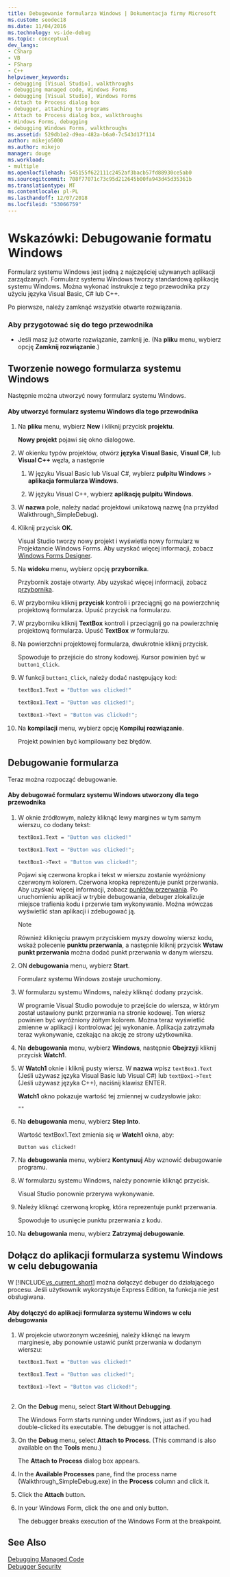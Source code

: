 ```yaml
---
title: Debugowanie formularza Windows | Dokumentacja firmy Microsoft
ms.custom: seodec18
ms.date: 11/04/2016
ms.technology: vs-ide-debug
ms.topic: conceptual
dev_langs:
- CSharp
- VB
- FSharp
- C++
helpviewer_keywords:
- debugging [Visual Studio], walkthroughs
- debugging managed code, Windows Forms
- debugging [Visual Studio], Windows Forms
- Attach to Process dialog box
- debugger, attaching to programs
- Attach to Process dialog box, walkthroughs
- Windows Forms, debugging
- debugging Windows Forms, walkthroughs
ms.assetid: 529db1e2-d9ea-482a-b6a0-7c543d17f114
author: mikejo5000
ms.author: mikejo
manager: douge
ms.workload:
- multiple
ms.openlocfilehash: 545155f622111c2452af3bacb57fd88930ce5ab0
ms.sourcegitcommit: 708f77071c73c95d212645b00fa943d45d35361b
ms.translationtype: MT
ms.contentlocale: pl-PL
ms.lasthandoff: 12/07/2018
ms.locfileid: "53066759"
---
```

# <a name="walkthrough-debugging-a-windows-form"></a>Wskazówki: Debugowanie formatu Windows
Formularz systemu Windows jest jedną z najczęściej używanych aplikacji zarządzanych. Formularz systemu Windows tworzy standardową aplikację systemu Windows. Można wykonać instrukcje z tego przewodnika przy użyciu języka Visual Basic, C# lub C++.  
  
 Po pierwsze, należy zamknąć wszystkie otwarte rozwiązania.  
  
### <a name="to-prepare-for-this-walkthrough"></a>Aby przygotować się do tego przewodnika  
  
-   Jeśli masz już otwarte rozwiązanie, zamknij je. (Na **pliku** menu, wybierz opcję **Zamknij rozwiązanie**.)  
  
## <a name="create-a-new-windows-form"></a>Tworzenie nowego formularza systemu Windows  
 Następnie można utworzyć nowy formularz systemu Windows.  
  
#### <a name="to-create-the-windows-form-for-this-walkthrough"></a>Aby utworzyć formularz systemu Windows dla tego przewodnika  
  
1.  Na **pliku** menu, wybierz **New** i kliknij przycisk **projektu**.  
  
     **Nowy projekt** pojawi się okno dialogowe.  
  
2.  W okienku typów projektów, otwórz **języka Visual Basic**, **Visual C#**, lub **Visual C++** węzła, a następnie  
  
    1.  W języku Visual Basic lub Visual C#, wybierz **pulpitu Windows** > **aplikacja formularza Windows**.  
  
    2.  W języku Visual C++, wybierz **aplikację pulpitu Windows**.  
  
3.  W **nazwa** pole, należy nadać projektowi unikatową nazwę (na przykład Walkthrough_SimpleDebug).  
  
4.  Kliknij przycisk **OK**.  
  
     Visual Studio tworzy nowy projekt i wyświetla nowy formularz w Projektancie Windows Forms. Aby uzyskać więcej informacji, zobacz [Windows Forms Designer](/previous-versions/visualstudio/visual-studio-2010/e06hs424\(v\=vs.100\)).  
  
5.  Na **widoku** menu, wybierz opcję **przybornika**.  
  
     Przybornik zostaje otwarty. Aby uzyskać więcej informacji, zobacz [przybornika](../ide/reference/toolbox.md).  
  
6.  W przyborniku kliknij **przycisk** kontroli i przeciągnij go na powierzchnię projektową formularza. Upuść przycisk na formularzu.  
  
7.  W przyborniku kliknij **TextBox** kontroli i przeciągnij go na powierzchnię projektową formularza. Upuść **TextBox** w formularzu.  
  
8. Na powierzchni projektowej formularza, dwukrotnie kliknij przycisk.  
  
     Spowoduje to przejście do strony kodowej. Kursor powinien być w `button1_Click`.  
  
10. W funkcji `button1_Click`, należy dodać następujący kod:  
  
    ```vb  
    textBox1.Text = "Button was clicked!"
    ```  
  
    ```csharp 
    textBox1.Text = "Button was clicked!";
    ```  
  
    ```cpp  
    textBox1->Text = "Button was clicked!";  
    ```  
  
11. Na **kompilacji** menu, wybierz opcję **Kompiluj rozwiązanie**.  
  
     Projekt powinien być kompilowany bez błędów.  
  
## <a name="debug-your-form"></a>Debugowanie formularza  
 Teraz można rozpocząć debugowanie.  
  
#### <a name="to-debug-the-windows-form-created-for-this-walkthrough"></a>Aby debugować formularz systemu Windows utworzony dla tego przewodnika  
  
1.  W oknie źródłowym, należy kliknąć lewy margines w tym samym wierszu, co dodany tekst:  
  
     ```vb  
    textBox1.Text = "Button was clicked!"
    ```  
  
    ```csharp 
    textBox1.Text = "Button was clicked!";
    ```  
  
    ```cpp  
    textBox1->Text = "Button was clicked!";  
    ``` 
  
     Pojawi się czerwona kropka i tekst w wierszu zostanie wyróżniony czerwonym kolorem. Czerwona kropka reprezentuje punkt przerwania. Aby uzyskać więcej informacji, zobacz [punktów przerwania](https://msdn.microsoft.com/fe4eedc1-71aa-4928-962f-0912c334d583). Po uruchomieniu aplikacji w trybie debugowania, debuger zlokalizuje miejsce trafienia kodu i przerwie tam wykonywanie. Można wówczas wyświetlić stan aplikacji i zdebugować ją.  
  
    > [!NOTE]
    >  Również kliknięciu prawym przyciskiem myszy dowolny wiersz kodu, wskaż polecenie **punktu przerwania**, a następnie kliknij przycisk **Wstaw punkt przerwania** można dodać punkt przerwania w danym wierszu.  
  
2.  ON **debugowania** menu, wybierz **Start**.  
  
     Formularz systemu Windows zostaje uruchomiony.  
  
3.  W formularzu systemu Windows, należy kliknąć dodany przycisk.  
  
     W programie Visual Studio powoduje to przejście do wiersza, w którym został ustawiony punkt przerwania na stronie kodowej. Ten wiersz powinien być wyróżniony żółtym kolorem. Można teraz wyświetlić zmienne w aplikacji i kontrolować jej wykonanie. Aplikacja zatrzymała teraz wykonywanie, czekając na akcję ze strony użytkownika.  
  
4.  Na **debugowania** menu, wybierz **Windows**, następnie **Obejrzyj**i kliknij przycisk **Watch1**.  
  
5.  W **Watch1** oknie i kliknij pusty wiersz. W **nazwa** wpisz `textBox1.Text` (Jeśli używasz języka Visual Basic lub Visual C#) lub `textBox1->Text` (Jeśli używasz języka C++), naciśnij klawisz ENTER.  
  
     **Watch1** okno pokazuje wartość tej zmiennej w cudzysłowie jako:  
  
    `""`  
 
6.  Na **debugowania** menu, wybierz **Step Into**.  
  
     Wartość textBox1.Text zmienia się w **Watch1** okna, aby:  
  
    `Button was clicked!`  
  
7.  Na **debugowania** menu, wybierz **Kontynuuj** Aby wznowić debugowanie programu.  
  
8.  W formularzu systemu Windows, należy ponownie kliknąć przycisk.  
  
     Visual Studio ponownie przerywa wykonywanie.  
  
9. Należy kliknąć czerwoną kropkę, która reprezentuje punkt przerwania.  
  
     Spowoduje to usunięcie punktu przerwania z kodu.  
  
10. Na **debugowania** menu, wybierz **Zatrzymaj debugowanie**.  
  
## <a name="attach-to-your-windows-form-application-for-debugging"></a>Dołącz do aplikacji formularza systemu Windows w celu debugowania  
 W [!INCLUDE[vs_current_short](../code-quality/includes/vs_current_short_md.md)] można dołączyć debuger do działającego procesu. Jeśli użytkownik wykorzystuje Express Edition, ta funkcja nie jest obsługiwana.  
  
#### <a name="to-attach-to-the-windows-form-application-for-debugging"></a>Aby dołączyć do aplikacji formularza systemu Windows w celu debugowania  
  
1.  W projekcie utworzonym wcześniej, należy kliknąć na lewym marginesie, aby ponownie ustawić punkt przerwania w dodanym wierszu:  
  
     ```vb  
    textBox1.Text = "Button was clicked!"
    ```  
  
    ```csharp 
    textBox1.Text = "Button was clicked!";
    ```  
  
    ```cpp  
    textBox1->Text = "Button was clicked!";   
  
2.  On the **Debug** menu, select **Start Without Debugging**.  
  
     The Windows Form starts running under Windows, just as if you had double-clicked its executable. The debugger is not attached.  
  
3.  On the **Debug** menu, select **Attach to Process**. (This command is also available on the **Tools** menu.)  
  
     The **Attach to Process** dialog box appears.  
  
4.  In the **Available Processes** pane, find the process name (Walkthrough_SimpleDebug.exe) in the **Process** column and click it.  
  
5.  Click the **Attach** button.  
  
6.  In your Windows Form, click the one and only button.  
  
     The debugger breaks execution of the Windows Form at the breakpoint.  
  
## See Also  
 [Debugging Managed Code](../debugger/debugging-managed-code.md)   
 [Debugger Security](../debugger/debugger-security.md)